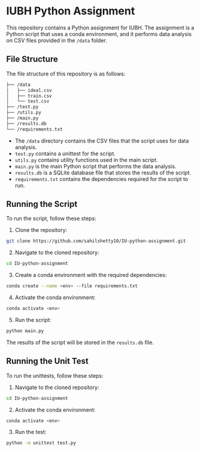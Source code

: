 # IUBH Python Assignment

This repository contains a Python assignment for IUBH. The assignment is a Python script that uses a conda environment, and it performs data analysis on CSV files provided in the `/data` folder.

## File Structure

The file structure of this repository is as follows:


```bash
├── /data
│   ├── ideal.csv
│   ├── train.csv
│   └── test.csv
├── /test.py
├── /utils.py
├── /main.py
├── /results.db
└── /requirements.txt
```

-   The `/data` directory contains the CSV files that the script uses for data analysis.
-   `test.py` contains a unittest for the script.
-   `utils.py` contains utility functions used in the main script.
-   `main.py` is the main Python script that performs the data analysis.
-   `results.db` is a SQLite database file that stores the results of the script.
-   `requirements.txt` contains the dependencies required for the script to run.

## Running the Script

To run the script, follow these steps:

1.  Clone the repository:

```bash
git clone https://github.com/sahilshetty10/IU-python-assignment.git
``` 

2.  Navigate to the cloned repository:

```bash
cd IU-python-assignment
```

3.  Create a conda environment with the required dependencies:

```bash
conda create --name <env> --file requirements.txt
```

4.  Activate the conda environment:

```bash
conda activate <env>
```

5.  Run the script:

```bash
python main.py
```

The results of the script will be stored in the `results.db` file.

## Running the Unit Test

To run the unittests, follow these steps:

1.  Navigate to the cloned repository:

```bash
cd IU-python-assignment
```
2.  Activate the conda environment:

```bash
conda activate <env>
```

3.  Run the test:

```bash
python -m unittest test.py
```
